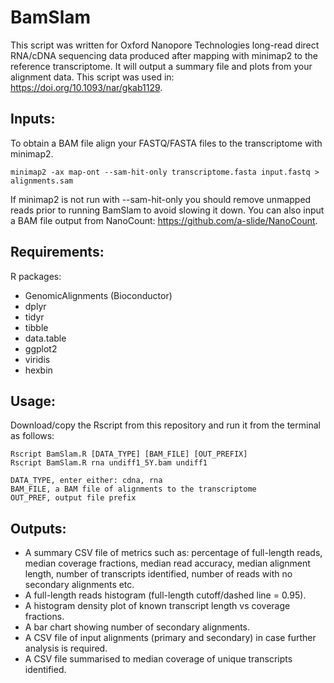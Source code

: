 # BamSlam
This script was written for Oxford Nanopore Technologies long-read direct RNA/cDNA sequencing data produced after mapping with minimap2 to the reference transcriptome. It will output a summary file and plots from your alignment data. This script was used in: https://doi.org/10.1093/nar/gkab1129.

## Inputs:
To obtain a BAM file align your FASTQ/FASTA files to the transcriptome with minimap2.
```
minimap2 -ax map-ont --sam-hit-only transcriptome.fasta input.fastq > alignments.sam
```
If minimap2 is not run with --sam-hit-only you should remove unmapped reads prior to running BamSlam to avoid slowing it down. You can also input a BAM file output from NanoCount: https://github.com/a-slide/NanoCount.

## Requirements:
R packages:
- GenomicAlignments (Bioconductor)
- dplyr
- tidyr
- tibble
- data.table
- ggplot2
- viridis
- hexbin

## Usage:
Download/copy the Rscript from this repository and run it from the terminal as follows:

```
Rscript BamSlam.R [DATA_TYPE] [BAM_FILE] [OUT_PREFIX]
Rscript BamSlam.R rna undiff1_5Y.bam undiff1

DATA_TYPE, enter either: cdna, rna
BAM_FILE, a BAM file of alignments to the transcriptome
OUT_PREF, output file prefix
```

## Outputs:
- A summary CSV file of metrics such as: percentage of full-length reads, median coverage fractions, median read accuracy, median alignment length, number of transcripts identified, number of reads with no secondary alignments etc.
- A full-length reads histogram (full-length cutoff/dashed line = 0.95). 
- A histogram density plot of known transcript length vs coverage fractions. 
- A bar chart showing number of secondary alignments.
- A CSV file of input alignments (primary and secondary) in case further analysis is required.
- A CSV file summarised to median coverage of unique transcripts identified.
